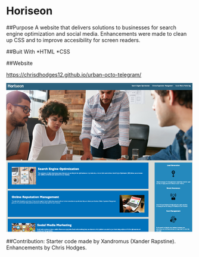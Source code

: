 # Horiseon

##Purpose
A website that delivers solutions to businesses for search engine optimization and social media.
Enhancements were made to clean up CSS and to improve accesibility for screen readers.  

##Buit With
*HTML
*CSS

##Website

https://chrisdhodges12.github.io/urban-octo-telegram/

<img src="assets/images/Horiseon-screenshot.jpg" width="500px" height="400px">



##Contribution:
Starter code made by Xandromus (Xander Rapstine).
Enhancements by Chris Hodges.
